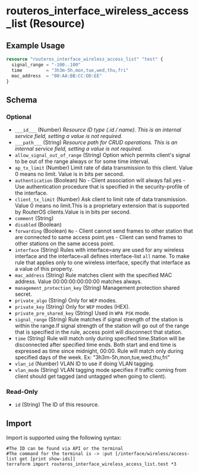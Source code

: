 # routeros_interface_wireless_access_list (Resource)


## Example Usage
```terraform
resource "routeros_interface_wireless_access_list" "test" {
  signal_range = "-100..100"
  time         = "3h3m-5h,mon,tue,wed,thu,fri"
  mac_address  = "00:AA:BB:CC:DD:EE"
}
```

<!-- schema generated by tfplugindocs -->
## Schema

### Optional

- `___id___` (Number) <em>Resource ID type (.id / name). This is an internal service field, setting a value is not required.</em>
- `___path___` (String) <em>Resource path for CRUD operations. This is an internal service field, setting a value is not required.</em>
- `allow_signal_out_of_range` (String) Option which permits client's signal to be out of the range always or for some time interval.
- `ap_tx_limit` (Number) Limit rate of data transmission to this client. Value 0 means no limit. Value is in bits per second.
- `authentication` (Boolean) No - Client association will always fail.yes - Use authentication procedure that is specified in the security-profile of the interface.
- `client_tx_limit` (Number) Ask client to limit rate of data transmission. Value 0 means no limit.This is a proprietary extension that is supported by RouterOS clients.Value is in bits per second.
- `comment` (String)
- `disabled` (Boolean)
- `forwarding` (Boolean) `No` - Client cannot send frames to other station that are connected to same access point.yes - Client can send frames to other stations on the same access point.
- `interface` (String) Rules with interface=any are used for any wireless interface and the interface=all defines interface-list `all` name. To make rule that applies only to one wireless interface, specify that interface as a value of this property.
- `mac_address` (String) Rule matches client with the specified MAC address. Value 00:00:00:00:00:00 matches always.
- `management_protection_key` (String) Management protection shared secret.
- `private_algo` (String) Only for `WEP` modes.
- `private_key` (String) Only for `WEP` modes (HEX).
- `private_pre_shared_key` (String) Used in `WPA PSK` mode.
- `signal_range` (String) Rule matches if signal strength of the station is within the range.If signal strength of the station will go out of the range that is specified in the rule, access point will disconnect that station.
- `time` (String) Rule will match only during specified time.Station will be disconnected after specified time ends. Both start and end time is expressed as time since midnight, 00:00. Rule will match only during specified days of the week. Ex: "3h3m-5h,mon,tue,wed,thu,fri"
- `vlan_id` (Number) VLAN ID to use if doing VLAN tagging.
- `vlan_mode` (String) VLAN tagging mode specifies if traffic coming from client should get tagged (and untagged when going to client).

### Read-Only

- `id` (String) The ID of this resource.

## Import
Import is supported using the following syntax:
```shell
#The ID can be found via API or the terminal
#The command for the terminal is -> :put [/interface/wireless/access-list get [print show-ids]]
terraform import routeros_interface_wireless_access_list.test *3
```
